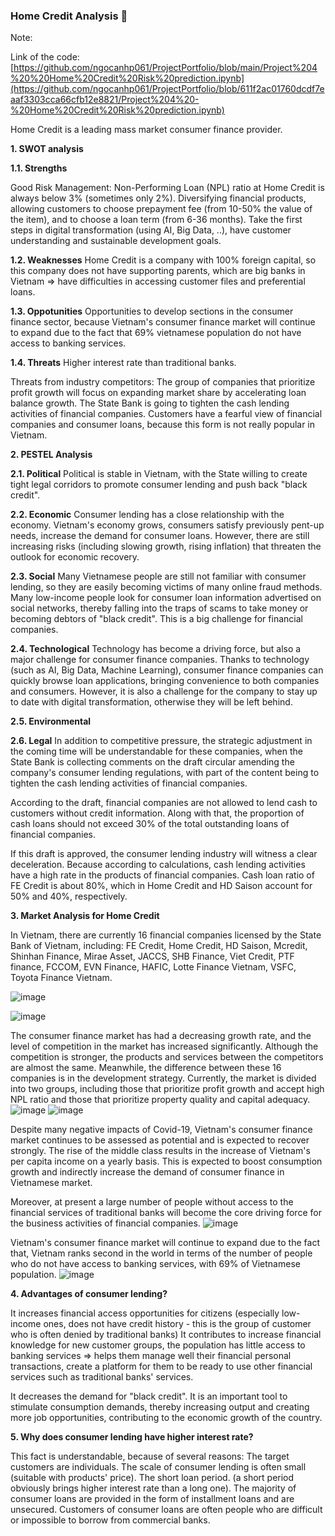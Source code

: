 ### Home Credit Analysis 👋

<!--
**ngocanhp061/ngocanhp061** is a ✨ _special_ ✨ repository because its `README.md` (this file) appears on your GitHub profile.

Here are some ideas to get you started:

- 🔭 I’m currently working on ...
- 🌱 I’m currently learning ...
- 👯 I’m looking to collaborate on ...
- 🤔 I’m looking for help with ...
- 💬 Ask me about ...
- 📫 How to reach me: ...
- 😄 Pronouns: ...
- ⚡ Fun fact: ...
-->


Note:

Link of the code: [https://github.com/ngocanhp061/ProjectPortfolio/blob/main/Project%204%20%20Home%20Credit%20Risk%20prediction.ipynb](https://github.com/ngocanhp061/ProjectPortfolio/blob/611f2ac01760dcdf7eaaf3303cca66cfb12e8821/Project%204%20-%20Home%20Credit%20Risk%20prediction.ipynb)

Home Credit is a leading mass market consumer finance provider.

  **1. SWOT analysis**

**1.1. Strengths**

Good Risk Management: Non-Performing Loan (NPL) ratio at Home Credit is always below 3% (sometimes only 2%).
Diversifying financial products, allowing customers to choose prepayment fee (from 10-50% the value of the item), and to choose a loan term (from 6-36 months).
Take the first steps in digital transformation (using AI, Big Data, ..), have customer understanding and sustainable development goals.

**1.2. Weaknesses**
Home Credit is a company with 100% foreign capital, so this company does not have supporting parents, which are big banks in Vietnam => have difficulties in accessing customer files and preferential loans.

**1.3. Oppotunities**
Opportunities to develop sections in the consumer finance sector, because Vietnam's consumer finance market will continue to expand due to the fact that 69% vietnamese population do not have access to banking services.

**1.4. Threats**
Higher interest rate than traditional banks.

<!---->
Threats from industry competitors: The group of companies that prioritize profit growth will focus on expanding market share by accelerating loan balance growth.
The State Bank is going to tighten the cash lending activities of financial companies.
Customers have a fearful view of financial companies and consumer loans, because this form is not really popular in Vietnam.

  **2. PESTEL Analysis**

**2.1. Political**
Political is stable in Vietnam, with the State willing to create tight legal corridors to promote consumer lending and push back "black credit".

**2.2. Economic**
Consumer lending has a close relationship with the economy. Vietnam's economy grows, consumers satisfy previously pent-up needs, increase the demand for consumer loans. However, there are still increasing risks (including slowing growth, rising inflation) that threaten the outlook for economic recovery.

**2.3. Social**
Many Vietnamese people are still not familiar with consumer lending, so they are easily becoming victims of many online fraud methods. Many low-income people look for consumer loan information advertised on social networks, thereby falling into the traps of scams to take money or becoming debtors of "black credit". This is a big challenge for financial companies.

**2.4. Technological**
Technology has become a driving force, but also a major challenge for consumer finance companies. Thanks to technology (such as AI, Big Data, Machine Learning), consumer finance companies can quickly browse loan applications, bringing convenience to both companies and consumers. However, it is also a challenge for the company to stay up to date with digital transformation, otherwise they will be left behind.

**2.5. Environmental**

**2.6. Legal**
In addition to competitive pressure, the strategic adjustment in the coming time will be understandable for these companies, when the State Bank is collecting comments on the draft circular amending the company's consumer lending regulations, with part of the content being to tighten the cash lending activities of financial companies.

<!---->
According to the draft, financial companies are not allowed to lend cash to customers without credit information. Along with that, the proportion of cash loans should not exceed 30% of the total outstanding loans of financial companies.

<!---->
If this draft is approved, the consumer lending industry will witness a      clear deceleration. Because according to calculations, cash lending activities have a high rate in the products of financial companies. Cash loan ratio of FE Credit is about 80%, which in Home Credit and HD Saison account for 50% and 40%, respectively.

  **3. Market Analysis for Home Credit**
  
In Vietnam, there are currently 16 financial companies licensed by the State Bank of Vietnam, including: FE Credit, Home Credit, HD Saison, Mcredit, Shinhan Finance, Mirae Asset, JACCS,  SHB Finance, Viet Credit, PTF finance, FCCOM, EVN Finance, HAFIC, Lotte Finance Vietnam, VSFC, Toyota Finance Vietnam.

![image](https://user-images.githubusercontent.com/111174822/209475603-a3ac36ce-ee49-4dd5-97b9-12c81cc273a5.png)

![image](https://user-images.githubusercontent.com/111174822/209475635-bf854d49-af0e-4f46-95ee-6d2615fc95e6.png)


<!---->
The consumer finance market has had a decreasing growth rate, and the level of competition in the market has increased significantly. Although the competition is stronger, the products and services between the competitors are almost the same.  Meanwhile, the difference between these 16 companies is in the development strategy. Currently, the market is divided into two groups, including those that prioritize profit growth and accept high NPL ratio and those that prioritize property quality and capital adequacy.
![image](https://user-images.githubusercontent.com/111174822/209475654-7121042d-53b6-4562-a824-f8c57a1b01f6.png)
![image](https://user-images.githubusercontent.com/111174822/209475656-a294df28-a5cc-4e83-b12f-24bc63dab047.png)





Despite many negative impacts of Covid-19, Vietnam's consumer finance market continues to be assessed as potential and is expected to recover strongly. The rise of the middle class results in the increase of Vietnam's per capita income on a yearly basis. This is expected to boost consumption growth and indirectly increase the demand of consumer finance in Vietnamese market.

Moreover, at present a large number of people without access to the financial services of traditional banks will become the core driving force for the business activities of financial companies.
![image](https://user-images.githubusercontent.com/111174822/209475661-7e96f710-dded-4e86-bb3b-d1a1f1b13385.png)



Vietnam's consumer finance market will continue to expand due to the fact that, Vietnam ranks second in the world in terms of the number of people who do not have access to banking services, with 69% of Vietnamese population.
![image](https://user-images.githubusercontent.com/111174822/209475681-768bf902-a609-440e-9069-b19c93401f65.png)



  **4. Advantages of consumer lending?**

It increases financial access opportunities for citizens (especially low-income ones, does not have credit history - this is the group of customer who is often denied by traditional banks)
It contributes to increase financial knowledge for new customer groups, the population has little access to banking services => helps them manage well their financial personal transactions, create a platform for them to be ready to use other financial services such as traditional banks' services.

<!---->
It decreases the demand for "black credit".
It is an important tool to stimulate consumption demands, thereby increasing output and creating more job opportunities, contributing to the economic growth of the country.

  **5. Why does consumer lending have higher interest rate?**

This fact is understandable, because of several reasons:
The target customers are individuals.
The scale of consumer lending is often small (suitable with products' price).
The short loan period. (a short period obviously brings higher interest rate than a long one).
The majority of consumer loans are provided in the form of installment loans and are unsecured.
Customers of consumer loans are often people who are difficult or impossible to borrow from commercial banks.



